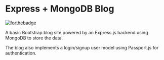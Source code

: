 # Express + MongoDB Blog
[![forthebadge](https://forthebadge.com/images/badges/made-with-javascript.svg)](https://forthebadge.com)

A basic Bootstrap blog site powered by an Express.js backend using MongoDB to store the data.

The blog also implements a login/signup user model using Passport.js for authentication. 
